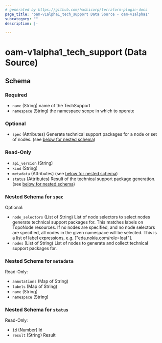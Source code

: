 ```yaml
---
# generated by https://github.com/hashicorp/terraform-plugin-docs
page_title: "oam-v1alpha1_tech_support Data Source - oam-v1alpha1"
subcategory: ""
description: |-
  
---
```


# oam-v1alpha1_tech_support (Data Source)





<!-- schema generated by tfplugindocs -->
## Schema

### Required

- `name` (String) name of the TechSupport
- `namespace` (String) the namespace scope in which to operate

### Optional

- `spec` (Attributes) Generate technical support packages for a node or set of nodes. (see [below for nested schema](#nestedatt--spec))

### Read-Only

- `api_version` (String)
- `kind` (String)
- `metadata` (Attributes) (see [below for nested schema](#nestedatt--metadata))
- `status` (Attributes) Result of the technical support package generation. (see [below for nested schema](#nestedatt--status))

<a id="nestedatt--spec"></a>
### Nested Schema for `spec`

Optional:

- `node_selectors` (List of String) List of node selectors to select nodes generate technical support packages for.
This matches labels on TopoNode resources.
If no nodes are specified, and no node selectors are specified, all nodes in the given namespace will be selected.
This is a list of label expressions, e.g. ["eda.nokia.com/role=leaf"].
- `nodes` (List of String) List of nodes to generate and collect technical support packages for.


<a id="nestedatt--metadata"></a>
### Nested Schema for `metadata`

Read-Only:

- `annotations` (Map of String)
- `labels` (Map of String)
- `name` (String)
- `namespace` (String)


<a id="nestedatt--status"></a>
### Nested Schema for `status`

Read-Only:

- `id` (Number) Id
- `result` (String) Result
